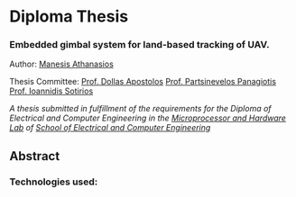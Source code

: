 # Diploma Thesis

### Embedded gimbal system for land-based tracking of UAV.

Author:
[Manesis Athanasios][page]

Thesis Committee:
[Prof. Dollas Apostolos][page1]
[Prof. Partsinevelos Panagiotis][page2]
[Prof. Ioannidis Sotirios][page3]

*A thesis submitted in fulfillment of the requirements for the Diploma of Electrical and Computer Engineering in the [Microprocessor and Hardware Lab][mhlPage] of [School of Electrical and Computer Engineering][ecePage]*

## Abstract

### Technologies used:



[page1]: https://www.ece.tuc.gr/index.php?id=4531&tx_tuclabspersonnel_list%5Bperson%5D=289&tx_tuclabspersonnel_list%5Baction%5D=person&tx_tuclabspersonnel_list%5Bcontroller%5D=List
[page2]: http://senselab.tuc.gr/index.php/people/
[page3]: https://www.tuc.gr/index.php?id=5643&tx_tuclabspersonnel_pi3%5Bpersonid%5D=707
[page]:	 https://www.linkedin.com/in/manesisathanasios/
[tucPage]: https://www.tuc.gr
[ecePage]: https://www.ece.tuc.gr/
[mhlPage]: https://www.mhl.tuc.gr/